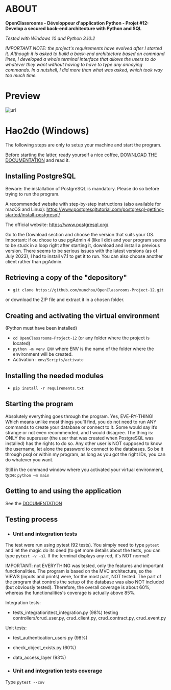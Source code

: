 # ABOUT

**OpenClassrooms - Développeur d'application Python - Projet #12: Develop a secured back-end architecture with Python and SQL**

_Tested with Windows 10 and Python 3.10.2_

_IMPORTANT NOTE: the project's requirements have evolved after I started it. Although it is asked to build a back-end architecture based on command lines, I developed a whole terminal interface that allows the users to do whatever they want without having to have to type any annoying commands. In a nutshell, I did more than what was asked, which took way too much time._

# Preview
![url](P12_PostgreSQL_Archi_720p.gif)

# Hao2do (Windows)

The following steps are only to setup your machine and start the program.

Before starting the latter, ready yourself a nice coffee, [DOWNLOAD THE DOCUMENTATION](documentation/P12%20-%20Documentation.pdf) and read it.


## Installing PostgreSQL
Beware: the installation of PostgreSQL is mandatory. Please do so before trying to run the program.

A recommended website with step-by-step instructions (also available for macOS and Linux):
https://www.postgresqltutorial.com/postgresql-getting-started/install-postgresql/

The official website: https://www.postgresql.org/

Go to the Download section and choose the version that suits your OS.
Important: if ou chose to use pgAdmin 4 (like I did) and your program seems to be stuck in a loop right after starting it, download and install a previous version. There seems to be serious issues with the latest versions (as of July 2023), I had to install v7.1 to get it to run.
You can also choose another client rather than pgAdmin.

## Retrieving a copy of the "depository"

- `git clone https://github.com/munchou/OpenClassrooms-Project-12.git`

or download the ZIP file and extract it in a chosen folder.


## Creating and activating the virtual environment
(Python must have been installed)
- `cd OpenClassrooms-Project-12` (or any folder where the project is located)
- `python -m venv ENV` where ENV is the name of the folder where the environment will be created.
- Activation : `env/Scripts/activate`
    

## Installing the needed modules

- `pip install -r requirements.txt`


## Starting the program
Absolutely everything goes through the program. Yes, EVE-RY-THING! Which means unlike most things you’ll find, you do not need to run ANY commands to create your database or connect to it. Some would say it’s strange or not even recommended, and I would disagree. The thing is: ONLY the superuser (the user that was created when PostgreSQL was installed) has the rights to do so. Any other user is NOT supposed to know the username, let alone the password to connect to the databases. So be it through psql or within my program, as long as you got the right IDs, you can do whatever you want.

Still in the command window where you activated your virtual environment, type:
`python –m main`


## Getting to and using the application
See the [DOCUMENTATION](documentation/P12%20-%20Documentation.pdf)


## Testing process
- ### Unit and integration tests
The test were run using pytest (92 tests).
You simply need to type `pytest` and let the magic do its deed (to get more details about the tests, you can type `pytest -v -s`).
If the terminal displays any red, it's NOT normal!

IMPORTANT: not EVERYTHING was tested, only the features and important functionalities. The program is based on the MVC architecture, so the VIEWS (inputs and prints) were, for the most part, NOT tested.
The part of the program that controls the setup of the database was also NOT included (but obviously tested).
Therefore, the overall coverage is about 60%, whereas the functionalities's coverage is actually above 85%.

Integration tests:
- tests_integration\test_integration.py (98%) testing controllers/crud_user.py, crud_client.py, crud_contract.py, crud_event.py

Unit tests:
- test_authentication_users.py (98%)
- check_object_exists.py (60%)
- data_access_layer (93%)



- ### Unit and integration tests coverage
Type `pytest --cov`
